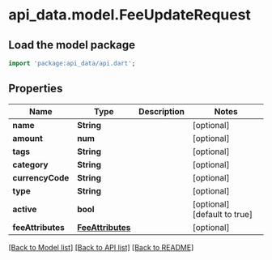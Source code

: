 # api_data.model.FeeUpdateRequest

## Load the model package
```dart
import 'package:api_data/api.dart';
```

## Properties
Name | Type | Description | Notes
------------ | ------------- | ------------- | -------------
**name** | **String** |  | [optional] 
**amount** | **num** |  | [optional] 
**tags** | **String** |  | [optional] 
**category** | **String** |  | [optional] 
**currencyCode** | **String** |  | [optional] 
**type** | **String** |  | [optional] 
**active** | **bool** |  | [optional] [default to true]
**feeAttributes** | [**FeeAttributes**](FeeAttributes.md) |  | [optional] 

[[Back to Model list]](../README.md#documentation-for-models) [[Back to API list]](../README.md#documentation-for-api-endpoints) [[Back to README]](../README.md)


